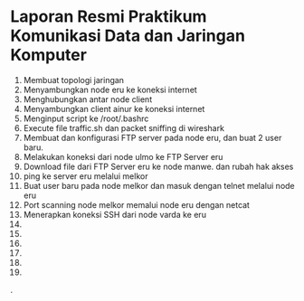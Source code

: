 # Laporan Resmi Praktikum Komunikasi Data dan Jaringan Komputer
1. Membuat topologi jaringan
2. Menyambungkan node eru ke koneksi internet
3. Menghubungkan antar node client
4. Menyambungkan client ainur ke koneksi internet
5. Menginput script ke /root/.bashrc 
6. Execute file traffic.sh dan packet sniffing di wireshark
7. Membuat dan konfigurasi FTP server pada node eru, dan buat 2 user baru.
8. Melakukan koneksi dari node ulmo ke FTP Server eru
9. Download file dari FTP Server eru ke node manwe. dan rubah hak akses
10. ping ke server eru melalui melkor
11. Buat user baru pada node melkor dan masuk dengan telnet melalui node eru
12. Port scanning node melkor memalui node eru dengan netcat
13. Menerapkan koneksi SSH dari node varda ke eru
14.
15.
16.
17.
18.
19.
   .

